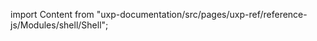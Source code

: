 
import Content from "uxp-documentation/src/pages/uxp-ref/reference-js/Modules/shell/Shell";

<Content query="product=photoshop"/>

